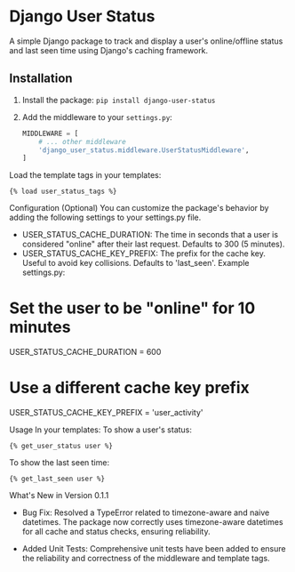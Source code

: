 # Django User Status

A simple Django package to track and display a user's online/offline status and last seen time using Django's caching framework.

## Installation

1. Install the package:
   `pip install django-user-status`

2. Add the middleware to your `settings.py`:
   ```python
   MIDDLEWARE = [
       # ... other middleware
       'django_user_status.middleware.UserStatusMiddleware',
   ]
   ```

Load the template tags in your templates:

```
{% load user_status_tags %}
```

Configuration (Optional)
You can customize the package's behavior by adding the following settings to your settings.py file.

- USER_STATUS_CACHE_DURATION: The time in seconds that a user is considered "online" after their last request. Defaults to 300 (5 minutes).
- USER_STATUS_CACHE_KEY_PREFIX: The prefix for the cache key. Useful to avoid key collisions. Defaults to 'last_seen'.
  Example settings.py:

# Set the user to be "online" for 10 minutes

USER_STATUS_CACHE_DURATION = 600

# Use a different cache key prefix

USER_STATUS_CACHE_KEY_PREFIX = 'user_activity'

Usage
In your templates:
To show a user's status:

```
{% get_user_status user %}
```

To show the last seen time:

```
{% get_last_seen user %}
```

What's New in Version 0.1.1

- Bug Fix: Resolved a TypeError related to timezone-aware and naive datetimes. The package now correctly uses timezone-aware datetimes for all cache and status checks, ensuring reliability.

- Added Unit Tests: Comprehensive unit tests have been added to ensure the reliability and correctness of the middleware and template tags.
